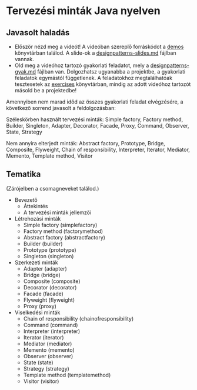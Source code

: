 # Tervezési minták Java nyelven

## Javasolt haladás

* Először nézd meg a videót! A videóban szereplő forráskódot a [demos](demos) könyvtárban találod. A slide-ok
  a [designpatterns-slides.md](designpatterns-slides.md) fájlban vannak.
* Old meg a videóhoz tartozó gyakorlati feladatot, mely a [designpatterns-gyak.md](designpatterns-gyak.md) fájlban van. 
  Dolgozhatsz ugyanabba a projektbe, a gyakorlati feladatok egymástól függetlenek. A feladatokhoz megtalálhatóak
  tesztesetek az [exercises](exercises) könyvtárban, mindig az adott videóhoz tartozót másold be a projektedbe!

Amennyiben nem marad időd az összes gyakorlati feladat elvégzésére, a következő sorrend javasolt a feldolgozásban:

Széleskörben használt tervezési minták: Simple factory, Factory method, Builder, Singleton, Adapter, Decorator, Facade,
Proxy, Command, Observer, State, Strategy

Nem annyira elterjedt minták: Abstract factory, Prototype, Bridge, Composite, Flyweight, Chain of responsibility,
Interpreter, Iterator, Mediator, Memento, Template method, Visitor

## Tematika

(Zárójelben a csomagneveket találod.)

* Bevezető
    * Áttekintés
    * A tervezési minták jellemzői
* Létrehozási minták
    * Simple factory (simplefactory)
    * Factory method (factorymethod)
    * Abstract factory (abstractfactory)
    * Builder (builder)
    * Prototype (prototype)
    * Singleton (singleton)
* Szerkezeti minták
    * Adapter (adapter)
    * Bridge (bridge)
    * Composite (composite)
    * Decorator (decorator)
    * Facade (facade)
    * Flyweight (flyweight)
    * Proxy (proxy)
* Viselkedési minták
    * Chain of responsibility (chainofresponsibility)
    * Command (command)
    * Interpreter (interpreter)
    * Iterator (iterator)
    * Mediator (mediator)
    * Memento (memento)
    * Observer (observer)
    * State (state)
    * Strategy (strategy)
    * Template method (templatemethod)
    * Visitor (visitor)